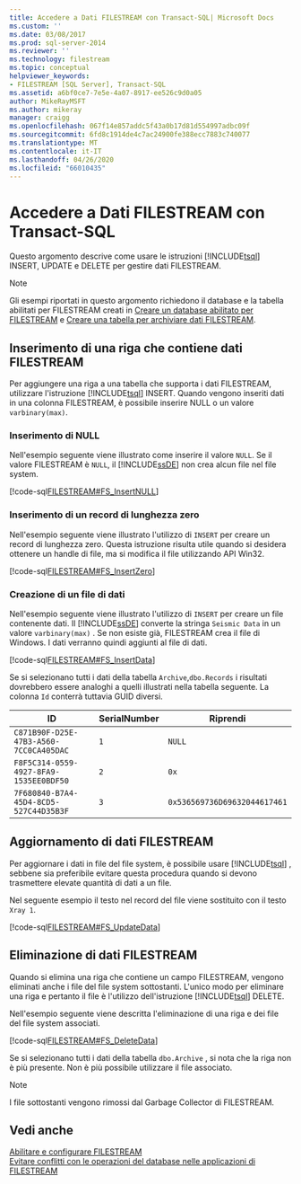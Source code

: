 ```yaml
---
title: Accedere a Dati FILESTREAM con Transact-SQL| Microsoft Docs
ms.custom: ''
ms.date: 03/08/2017
ms.prod: sql-server-2014
ms.reviewer: ''
ms.technology: filestream
ms.topic: conceptual
helpviewer_keywords:
- FILESTREAM [SQL Server], Transact-SQL
ms.assetid: a6bf0ce7-7e5e-4a07-8917-ee526c9d0a05
author: MikeRayMSFT
ms.author: mikeray
manager: craigg
ms.openlocfilehash: 067f14e857addc5f43a0b17d81d554997adbc09f
ms.sourcegitcommit: 6fd8c1914de4c7ac24900fe388ecc7883c740077
ms.translationtype: MT
ms.contentlocale: it-IT
ms.lasthandoff: 04/26/2020
ms.locfileid: "66010435"
---
```

# <a name="access-filestream-data-with-transact-sql"></a>Accedere a Dati FILESTREAM con Transact-SQL
  Questo argomento descrive come usare le istruzioni [!INCLUDE[tsql](../../includes/tsql-md.md)] INSERT, UPDATE e DELETE per gestire dati FILESTREAM.  
  
> [!NOTE]  
>  Gli esempi riportati in questo argomento richiedono il database e la tabella abilitati per FILESTREAM creati in [Creare un database abilitato per FILESTREAM](create-a-filestream-enabled-database.md) e [Creare una tabella per archiviare dati FILESTREAM](create-a-table-for-storing-filestream-data.md).  
  
##  <a name="inserting-a-row-that-contains-filestream-data"></a><a name="ins"></a> Inserimento di una riga che contiene dati FILESTREAM  
 Per aggiungere una riga a una tabella che supporta i dati FILESTREAM, utilizzare l'istruzione [!INCLUDE[tsql](../../includes/tsql-md.md)] INSERT. Quando vengono inseriti dati in una colonna FILESTREAM, è possibile inserire NULL o un valore `varbinary(max)`.  
  
### <a name="inserting-null"></a>Inserimento di NULL  
 Nell'esempio seguente viene illustrato come inserire il valore `NULL`. Se il valore FILESTREAM è `NULL`, il [!INCLUDE[ssDE](../../includes/ssde-md.md)] non crea alcun file nel file system.  
  
 [!code-sql[FILESTREAM#FS_InsertNULL](../../snippets/tsql/SQL15/tsql/filestream/transact-sql/filestream.sql#fs_insertnull)]  
  
### <a name="inserting-a-zero-length-record"></a>Inserimento di un record di lunghezza zero  
 Nell'esempio seguente viene illustrato l'utilizzo di `INSERT` per creare un record di lunghezza zero. Questa istruzione risulta utile quando si desidera ottenere un handle di file, ma si modifica il file utilizzando API Win32.  
  
 [!code-sql[FILESTREAM#FS_InsertZero](../../snippets/tsql/SQL15/tsql/filestream/transact-sql/filestream.sql#fs_insertzero)]  
  
### <a name="creating-a-data-file"></a>Creazione di un file di dati  
 Nell'esempio seguente viene illustrato l'utilizzo di `INSERT` per creare un file contenente dati. Il [!INCLUDE[ssDE](../../includes/ssde-md.md)] converte la stringa `Seismic Data` in un valore `varbinary(max)` . Se non esiste già, FILESTREAM crea il file di Windows. I dati verranno quindi aggiunti al file di dati.  
  
 [!code-sql[FILESTREAM#FS_InsertData](../../snippets/tsql/SQL15/tsql/filestream/transact-sql/filestream.sql#fs_insertdata)]  
  
 Se si selezionano tutti i dati della tabella `Archive`,`dbo.Records` i risultati dovrebbero essere analoghi a quelli illustrati nella tabella seguente. La colonna `Id` conterrà tuttavia GUID diversi.  
  
|ID|SerialNumber|Riprendi|  
|--------|------------------|------------|  
|`C871B90F-D25E-47B3-A560-7CC0CA405DAC`|`1`|`NULL`|  
|`F8F5C314-0559-4927-8FA9-1535EE0BDF50`|`2`|`0x`|  
|`7F680840-B7A4-45D4-8CD5-527C44D35B3F`|`3`|`0x536569736D69632044617461`|  
  
##  <a name="updating-filestream-data"></a><a name="upd"></a>Aggiornamento di dati FILESTREAM  
 Per aggiornare i dati in file del file system, è possibile usare [!INCLUDE[tsql](../../includes/tsql-md.md)] , sebbene sia preferibile evitare questa procedura quando si devono trasmettere elevate quantità di dati a un file.  
  
 Nel seguente esempio il testo nel record del file viene sostituito con il testo `Xray 1`.  
  
 [!code-sql[FILESTREAM#FS_UpdateData](../../snippets/tsql/SQL15/tsql/filestream/transact-sql/filestream.sql#fs_updatedata)]  
  
##  <a name="deleting-filestream-data"></a><a name="del"></a> Eliminazione di dati FILESTREAM  
 Quando si elimina una riga che contiene un campo FILESTREAM, vengono eliminati anche i file del file system sottostanti. L'unico modo per eliminare una riga e pertanto il file è l'utilizzo dell'istruzione [!INCLUDE[tsql](../../includes/tsql-md.md)] DELETE.  
  
 Nell'esempio seguente viene descritta l'eliminazione di una riga e dei file del file system associati.  
  
 [!code-sql[FILESTREAM#FS_DeleteData](../../snippets/tsql/SQL15/tsql/filestream/transact-sql/filestream.sql#fs_deletedata)]  
  
 Se si selezionano tutti i dati della tabella `dbo.Archive` , si nota che la riga non è più presente. Non è più possibile utilizzare il file associato.  
  
> [!NOTE]  
>  I file sottostanti vengono rimossi dal Garbage Collector di FILESTREAM.  
  
## <a name="see-also"></a>Vedi anche  
 [Abilitare e configurare FILESTREAM](enable-and-configure-filestream.md)   
 [Evitare conflitti con le operazioni del database nelle applicazioni di FILESTREAM](avoid-conflicts-with-database-operations-in-filestream-applications.md)  
  
  
